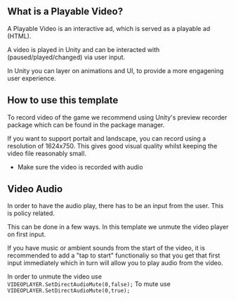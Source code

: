 ## What is a Playable Video?

A Playable Video is an interactive ad, which is served as a playable ad (HTML). 

A video is played in Unity and can be interacted with (paused/played/changed) via user input. 

In Unity you can layer on animations and UI, to provide a more engagening user experience. 

## How to use this template

To record video of the game we recommend using Unity's preview recorder package which can be found in the package manager. 

If you want to support portait and landscape, you can record using a resolution of 1624x750.
This gives good visual quality whilst keeping the video file reasonably small.

* Make sure the video is recorded with audio


## Video Audio

In order to have the audio play, there has to be an input from the user. This is policy related. 

This can be done in a few ways. In this template we unmute the video player on first input.

If you have music or ambient sounds from the start of the video, it is recommended to add a "tap to start" functionaliy so that you get that first input immediately which in turn will allow you to play audio from the video.

In order to unmute the video use `VIDEOPLAYER.SetDirectAudioMute(0,false);`
To mute use `VIDEOPLAYER.SetDirectAudioMute(0,true);`
